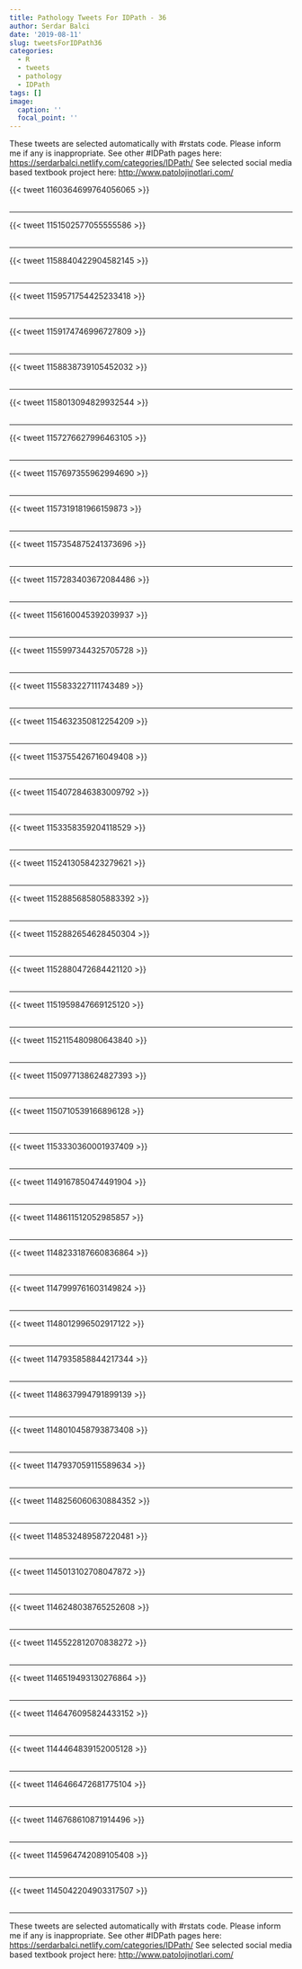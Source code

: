 ```yaml
---
title: Pathology Tweets For IDPath - 36
author: Serdar Balci
date: '2019-08-11'
slug: tweetsForIDPath36
categories:
  - R
  - tweets
  - pathology
  - IDPath
tags: []
image:
  caption: ''
  focal_point: ''
---
```



These tweets are selected automatically with #rstats code. Please inform me if any is inappropriate.
See other #IDPath pages here: https://serdarbalci.netlify.com/categories/IDPath/ 
See selected social media based textbook project here: http://www.patolojinotlari.com/

{{< tweet 1160364699764056065 >}}
<br>
<br>
<hr>
{{< tweet 1151502577055555586 >}}
<br>
<br>
<hr>
{{< tweet 1158840422904582145 >}}
<br>
<br>
<hr>
{{< tweet 1159571754425233418 >}}
<br>
<br>
<hr>
{{< tweet 1159174746996727809 >}}
<br>
<br>
<hr>
{{< tweet 1158838739105452032 >}}
<br>
<br>
<hr>
{{< tweet 1158013094829932544 >}}
<br>
<br>
<hr>
{{< tweet 1157276627996463105 >}}
<br>
<br>
<hr>
{{< tweet 1157697355962994690 >}}
<br>
<br>
<hr>
{{< tweet 1157319181966159873 >}}
<br>
<br>
<hr>
{{< tweet 1157354875241373696 >}}
<br>
<br>
<hr>
{{< tweet 1157283403672084486 >}}
<br>
<br>
<hr>
{{< tweet 1156160045392039937 >}}
<br>
<br>
<hr>
{{< tweet 1155997344325705728 >}}
<br>
<br>
<hr>
{{< tweet 1155833227111743489 >}}
<br>
<br>
<hr>
{{< tweet 1154632350812254209 >}}
<br>
<br>
<hr>
{{< tweet 1153755426716049408 >}}
<br>
<br>
<hr>
{{< tweet 1154072846383009792 >}}
<br>
<br>
<hr>
{{< tweet 1153358359204118529 >}}
<br>
<br>
<hr>
{{< tweet 1152413058423279621 >}}
<br>
<br>
<hr>
{{< tweet 1152885685805883392 >}}
<br>
<br>
<hr>
{{< tweet 1152882654628450304 >}}
<br>
<br>
<hr>
{{< tweet 1152880472684421120 >}}
<br>
<br>
<hr>
{{< tweet 1151959847669125120 >}}
<br>
<br>
<hr>
{{< tweet 1152115480980643840 >}}
<br>
<br>
<hr>
{{< tweet 1150977138624827393 >}}
<br>
<br>
<hr>
{{< tweet 1150710539166896128 >}}
<br>
<br>
<hr>
{{< tweet 1153330360001937409 >}}
<br>
<br>
<hr>
{{< tweet 1149167850474491904 >}}
<br>
<br>
<hr>
{{< tweet 1148611512052985857 >}}
<br>
<br>
<hr>
{{< tweet 1148233187660836864 >}}
<br>
<br>
<hr>
{{< tweet 1147999761603149824 >}}
<br>
<br>
<hr>
{{< tweet 1148012996502917122 >}}
<br>
<br>
<hr>
{{< tweet 1147935858844217344 >}}
<br>
<br>
<hr>
{{< tweet 1148637994791899139 >}}
<br>
<br>
<hr>
{{< tweet 1148010458793873408 >}}
<br>
<br>
<hr>
{{< tweet 1147937059115589634 >}}
<br>
<br>
<hr>
{{< tweet 1148256060630884352 >}}
<br>
<br>
<hr>
{{< tweet 1148532489587220481 >}}
<br>
<br>
<hr>
{{< tweet 1145013102708047872 >}}
<br>
<br>
<hr>
{{< tweet 1146248038765252608 >}}
<br>
<br>
<hr>
{{< tweet 1145522812070838272 >}}
<br>
<br>
<hr>
{{< tweet 1146519493130276864 >}}
<br>
<br>
<hr>
{{< tweet 1146476095824433152 >}}
<br>
<br>
<hr>
{{< tweet 1144464839152005128 >}}
<br>
<br>
<hr>
{{< tweet 1146466472681775104 >}}
<br>
<br>
<hr>
{{< tweet 1146768610871914496 >}}
<br>
<br>
<hr>
{{< tweet 1145964742089105408 >}}
<br>
<br>
<hr>
{{< tweet 1145042204903317507 >}}
<br>
<br>
<hr>


These tweets are selected automatically with #rstats code. Please inform me if any is inappropriate.
See other #IDPath pages here: https://serdarbalci.netlify.com/categories/IDPath/ 
See selected social media based textbook project here: http://www.patolojinotlari.com/
